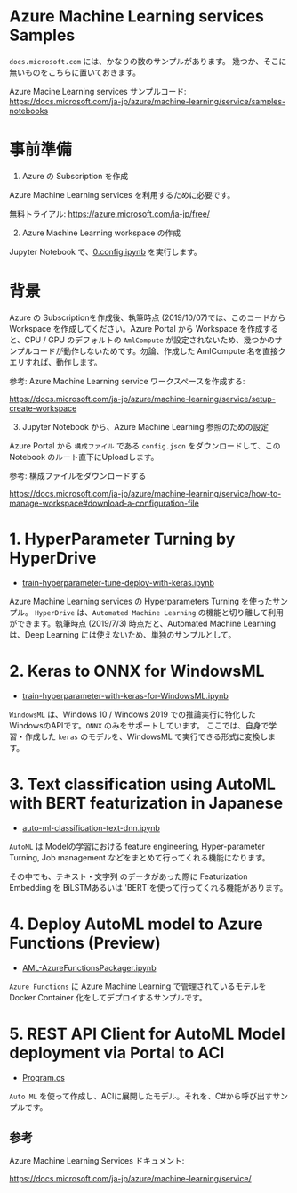 # Azure Machine Learning services Samples

`docs.microsoft.com` には、かなりの数のサンプルがあります。
幾つか、そこに無いものをこちらに置いておきます。

Azure Macine Learning services サンプルコード:
https://docs.microsoft.com/ja-jp/azure/machine-learning/service/samples-notebooks

# 事前準備

1. Azure の Subscription を作成

Azure Machine Learning services を利用するために必要です。

無料トライアル: https://azure.microsoft.com/ja-jp/free/

2. Azure Machine Learning workspace の作成

Jupyter Notebook で、[0.config.ipynb](0.config.ipynb) を実行します。

# 背景

Azure の Subscriptionを作成後、執筆時点 (2019/10/07)では、このコードから Workspace を作成してください。Azure Portal から Workspace を作成すると、CPU / GPU のデフォルトの `AmlCompute` が設定されないため、幾つかのサンプルコードが動作しないためです。勿論、作成した AmlCompute 名を直接クエリすれば、動作します。

参考: Azure Machine Learning service ワークスペースを作成する:

https://docs.microsoft.com/ja-jp/azure/machine-learning/service/setup-create-workspace

3. Jupyter Notebook から、Azure Machine Learning 参照のための設定

Azure Portal から `構成ファイル` である `config.json` をダウンロードして、この Notebook のルート直下にUploadします。

参考: 構成ファイルをダウンロードする

https://docs.microsoft.com/ja-jp/azure/machine-learning/service/how-to-manage-workspace#download-a-configuration-file

# 1. HyperParameter Turning by HyperDrive

 - [train-hyperparameter-tune-deploy-with-keras.ipynb](1.Hyperparameter-Turning-keras-mnist/README.md)

Azure Machine Learning services の  Hyperparameters Turning を使ったサンプル。 `HyperDrive` は、`Automated Machine Learning` の機能と切り離して利用ができます。執筆時点 (2019/7/3) 時点だと、Automated Machine Learning は、Deep Learning には使えないため、単独のサンプルとして。

# 2. Keras to ONNX for WindowsML

 - [train-hyperparameter-with-keras-for-WindowsML.ipynb](2.onnx-WindowsML/README.md)

`WindowsML` は、Windows 10 / Windows 2019 での推論実行に特化した WindowsのAPIです。`ONNX` のみをサポートしています。
ここでは、自身で学習・作成した `keras` のモデルを、WindowsML で実行できる形式に変換します。


# 3. Text classification using AutoML with BERT featurization in Japanese

 - [auto-ml-classification-text-dnn.ipynb](3.classification-text-dnn-jpn/README.md)

`AutoML` は Modelの学習における feature engineering, Hyper-parameter Turning, Job management などをまとめて行ってくれる機能になります。

その中でも、テキスト・文字列 のデータがあった際に Featurization Embedding を BiLSTMあるいは 'BERT'を使って行ってくれる機能があります。


# 4. Deploy AutoML model to Azure Functions (Preview)

 - [AML-AzureFunctionsPackager.ipynb](4.AML-Functions-notebook/README.md)

`Azure Functions` に Azure Machine Learning で管理されているモデルを Docker Container 化をしてデプロイするサンプルです。

# 5. REST API Client for AutoML Model deployment via Portal to ACI

 - [Program.cs](5.C#-REST-API-Client-For-AutoML-GUI-Deploy-To-ACI/README.md)

`Auto ML` を使って作成し、ACIに展開したモデル。それを、C#から呼び出すサンプルです。


## 参考

Azure Machine Learning Services ドキュメント:

https://docs.microsoft.com/ja-jp/azure/machine-learning/service/
